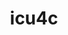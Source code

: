 ---
title: "icu4c"
layout: cache
categories: [package, develop]
meta: {"compilers": ["cce@18.0.0", "gcc@11.1.0", "gcc@11.4.0", "gcc@12.4.0", "gcc@13.2.0", "gcc@7.5.0", "intel-oneapi-compilers@2024.1.0", "intel-oneapi-compilers@2025.1.0"], "num_specs": 119, "num_specs_by_stack": {"aws-pcluster-neoverse_v1": 8, "aws-pcluster-x86_64_v4": 16, "build_systems": 6, "data-vis-sdk": 6, "e4s": 29, "e4s-cray-rhel": 7, "e4s-neoverse-v2": 18, "e4s-oneapi": 16, "e4s-rocm-external": 6, "hep": 7, "ml-linux-x86_64-rocm": 7, "root": 119}, "oss": ["amzn2", "rhel8", "ubuntu18.04", "ubuntu20.04", "ubuntu22.04", "ubuntu24.04"], "platforms": ["linux"], "stacks": ["aws-pcluster-neoverse_v1", "aws-pcluster-x86_64_v4", "build_systems", "data-vis-sdk", "e4s", "e4s-cray-rhel", "e4s-neoverse-v2", "e4s-oneapi", "e4s-rocm-external", "hep", "ml-linux-x86_64-rocm", "root"], "targets": ["neoverse_v1", "neoverse_v2", "x86_64_v3", "x86_64_v4"], "versions": ["74.2", "76.1"]}
spec_details: [{"compiler": "gcc@11.4.0", "hash": "2bobo64vfrzexxvjw766lopz6vydjcyu", "os": "ubuntu22.04", "platform": "linux", "size": "-", "stacks": ["e4s", "root"], "target": "x86_64_v3", "variants": ["build_system=autotools", "cxxstd=11"], "versions": ["74.2"]}, {"compiler": "gcc@11.4.0", "hash": "2hgyj2vrp4ui3t4hjczzpugzzjjbgeta", "os": "ubuntu22.04", "platform": "linux", "size": "-", "stacks": ["e4s", "root"], "target": "x86_64_v3", "variants": ["build_system=autotools", "cxxstd=17"], "versions": ["76.1"]}, {"compiler": "gcc@12.4.0", "hash": "2nq2pakg6hjlaaysc4jeurm46aimni4n", "os": "amzn2", "platform": "linux", "size": "-", "stacks": ["aws-pcluster-neoverse_v1", "root"], "target": "neoverse_v1", "variants": ["build_system=autotools", "cxxstd=11"], "versions": ["74.2"]}, {"compiler": "gcc@11.4.0", "hash": "2ucaluznwv6yv32ab5x4aajmbsqpui4q", "os": "ubuntu22.04", "platform": "linux", "size": "-", "stacks": ["e4s-neoverse-v2", "root"], "target": "neoverse_v2", "variants": ["build_system=autotools", "cxxstd=17"], "versions": ["76.1"]}, {"compiler": "intel-oneapi-compilers@2024.1.0", "hash": "2z63b2saqgldouignyq6d7t3fri64feo", "os": "amzn2", "platform": "linux", "size": "-", "stacks": ["aws-pcluster-x86_64_v4", "root"], "target": "x86_64_v4", "variants": ["build_system=autotools", "cxxstd=11"], "versions": ["74.2"]}, {"compiler": "intel-oneapi-compilers@2024.1.0", "hash": "3lyqke7uyqw3yap5ldx4yuxlhmwdi3rb", "os": "amzn2", "platform": "linux", "size": "-", "stacks": ["aws-pcluster-x86_64_v4", "root"], "target": "x86_64_v3", "variants": ["build_system=autotools", "cxxstd=11"], "versions": ["74.2"]}, {"compiler": "gcc@11.4.0", "hash": "3qndu4abpfuy5bremq6zcdydzfrxpgtx", "os": "ubuntu22.04", "platform": "linux", "size": "-", "stacks": ["e4s", "root"], "target": "x86_64_v3", "variants": ["build_system=autotools", "cxxstd=11"], "versions": ["74.2"]}, {"compiler": "intel-oneapi-compilers@2024.1.0", "hash": "3rwf367axvle26ybvfvatv3lnoqvu7i2", "os": "amzn2", "platform": "linux", "size": "-", "stacks": ["aws-pcluster-x86_64_v4", "root"], "target": "x86_64_v3", "variants": ["build_system=autotools", "cxxstd=11"], "versions": ["74.2"]}, {"compiler": "gcc@11.4.0", "hash": "4hpfwmmvrslwwtcboimaqlms6jsljizi", "os": "ubuntu22.04", "platform": "linux", "size": "-", "stacks": ["e4s", "root"], "target": "x86_64_v3", "variants": ["build_system=autotools", "cxxstd=17"], "versions": ["76.1"]}, {"compiler": "intel-oneapi-compilers@2025.1.0", "hash": "4mg4krva3akjqupxjy3lwtgxyt2fx4zu", "os": "ubuntu22.04", "platform": "linux", "size": "-", "stacks": ["e4s-oneapi", "root"], "target": "x86_64_v3", "variants": ["build_system=autotools", "cxxstd=11"], "versions": ["74.2"]}, {"compiler": "gcc@11.4.0", "hash": "5aafiysjqbwy2mjx4ojd57737olf2s4z", "os": "ubuntu22.04", "platform": "linux", "size": "-", "stacks": ["e4s-neoverse-v2", "root"], "target": "neoverse_v2", "variants": ["build_system=autotools", "cxxstd=11"], "versions": ["74.2"]}, {"compiler": "gcc@11.4.0", "hash": "5gblpgzd7gft6fnydmsdtqawoxqocddu", "os": "ubuntu22.04", "platform": "linux", "size": "-", "stacks": ["e4s", "root"], "target": "x86_64_v3", "variants": ["build_system=autotools", "cxxstd=17"], "versions": ["76.1"]}, {"compiler": "gcc@11.4.0", "hash": "5icusas3tmiup562gc6dkjs45jwz4e4e", "os": "ubuntu22.04", "platform": "linux", "size": "-", "stacks": ["hep", "root"], "target": "x86_64_v3", "variants": ["build_system=autotools", "cxxstd=11"], "versions": ["74.2"]}, {"compiler": "gcc@7.5.0", "hash": "5y373qlaly2pi4axw4vwak52uljp566s", "os": "ubuntu18.04", "platform": "linux", "size": "-", "stacks": ["build_systems", "root"], "target": "x86_64_v3", "variants": ["build_system=autotools", "cxxstd=11"], "versions": ["74.2"]}, {"compiler": "gcc@13.2.0", "hash": "6k3pyclfyxnhfv2h4ceunbclzwscj73w", "os": "ubuntu24.04", "platform": "linux", "size": "-", "stacks": ["ml-linux-x86_64-rocm", "root"], "target": "x86_64_v3", "variants": ["build_system=autotools", "cxxstd=11"], "versions": ["74.2"]}, {"compiler": "intel-oneapi-compilers@2024.1.0", "hash": "6rhlfe2tytx3jfyqfmlxqeqj4ercuyxw", "os": "amzn2", "platform": "linux", "size": "-", "stacks": ["aws-pcluster-x86_64_v4", "root"], "target": "x86_64_v3", "variants": ["build_system=autotools", "cxxstd=11"], "versions": ["74.2"]}, {"compiler": "gcc@11.4.0", "hash": "7nayina75ebigm5fymwghddwqb3l7rbv", "os": "ubuntu22.04", "platform": "linux", "size": "-", "stacks": ["e4s", "root"], "target": "x86_64_v3", "variants": ["build_system=autotools", "cxxstd=17"], "versions": ["76.1"]}, {"compiler": "gcc@11.4.0", "hash": "7zq3klg7a4cm7ggwpnmvhfiz3de4gfpy", "os": "ubuntu22.04", "platform": "linux", "size": "-", "stacks": ["e4s", "root"], "target": "x86_64_v3", "variants": ["build_system=autotools", "cxxstd=11"], "versions": ["74.2"]}, {"compiler": "cce@18.0.0", "hash": "aansmcmfcay3zq4gcpozvv3gat7m3tze", "os": "rhel8", "platform": "linux", "size": "-", "stacks": ["e4s-cray-rhel", "root"], "target": "x86_64_v3", "variants": ["build_system=autotools", "cxxstd=11"], "versions": ["74.2"]}, {"compiler": "intel-oneapi-compilers@2025.1.0", "hash": "apvnxkddyfyx3hpqapoa3owzkjy5q5lp", "os": "ubuntu22.04", "platform": "linux", "size": "-", "stacks": ["e4s-oneapi", "root"], "target": "x86_64_v3", "variants": ["build_system=autotools", "cxxstd=11"], "versions": ["74.2"]}, {"compiler": "intel-oneapi-compilers@2024.1.0", "hash": "atmw4jkpoagry4khvu3vgwpufnejb4om", "os": "amzn2", "platform": "linux", "size": "-", "stacks": ["aws-pcluster-x86_64_v4", "root"], "target": "x86_64_v4", "variants": ["build_system=autotools", "cxxstd=11"], "versions": ["74.2"]}, {"compiler": "gcc@11.4.0", "hash": "b7rcyhh4g74wynxs6db5kfzckzxggtfn", "os": "ubuntu22.04", "platform": "linux", "size": "-", "stacks": ["e4s", "root"], "target": "x86_64_v3", "variants": ["build_system=autotools", "cxxstd=17"], "versions": ["76.1"]}, {"compiler": "gcc@11.4.0", "hash": "bhzxg4vwvjaj4wvgy74lfm6emd2bqker", "os": "ubuntu22.04", "platform": "linux", "size": "-", "stacks": ["hep", "root"], "target": "x86_64_v3", "variants": ["build_system=autotools", "cxxstd=11"], "versions": ["74.2"]}, {"compiler": "gcc@11.4.0", "hash": "bqognz5s5a7z3yci62g7mthu322pzfg3", "os": "ubuntu22.04", "platform": "linux", "size": "-", "stacks": ["e4s-neoverse-v2", "root"], "target": "neoverse_v2", "variants": ["build_system=autotools", "cxxstd=17"], "versions": ["76.1"]}, {"compiler": "gcc@11.4.0", "hash": "byigpjal5x52l4qbkd5ffcnjhnuea4ix", "os": "ubuntu22.04", "platform": "linux", "size": "-", "stacks": ["e4s", "root"], "target": "x86_64_v3", "variants": ["build_system=autotools", "cxxstd=17"], "versions": ["76.1"]}, {"compiler": "gcc@11.4.0", "hash": "cbpull4vho3djpqmkpa64qovesmm7fft", "os": "ubuntu22.04", "platform": "linux", "size": "-", "stacks": ["e4s-neoverse-v2", "root"], "target": "neoverse_v2", "variants": ["build_system=autotools", "cxxstd=11"], "versions": ["74.2"]}, {"compiler": "gcc@13.2.0", "hash": "clo3mtcne3whf6ph6mkp2njmdlx5cukq", "os": "ubuntu24.04", "platform": "linux", "size": "-", "stacks": ["ml-linux-x86_64-rocm", "root"], "target": "x86_64_v3", "variants": ["build_system=autotools", "cxxstd=11"], "versions": ["74.2"]}, {"compiler": "gcc@12.4.0", "hash": "cn4tinkfqelrcrrwjoha2rl5ax5hmikk", "os": "amzn2", "platform": "linux", "size": "-", "stacks": ["aws-pcluster-neoverse_v1", "root"], "target": "neoverse_v1", "variants": ["build_system=autotools", "cxxstd=11"], "versions": ["74.2"]}, {"compiler": "gcc@11.4.0", "hash": "cnvezeodxggwrmbkfoknzhnpn7ek3ua7", "os": "ubuntu22.04", "platform": "linux", "size": "-", "stacks": ["e4s", "root"], "target": "x86_64_v3", "variants": ["build_system=autotools", "cxxstd=11"], "versions": ["74.2"]}, {"compiler": "gcc@11.4.0", "hash": "coysxu36qow2dx6ckcuoih5b5sognhtf", "os": "ubuntu22.04", "platform": "linux", "size": "-", "stacks": ["e4s", "root"], "target": "x86_64_v3", "variants": ["build_system=autotools", "cxxstd=17"], "versions": ["76.1"]}, {"compiler": "intel-oneapi-compilers@2025.1.0", "hash": "cvcul43obzrzn7fz434yfbk5dg43tytx", "os": "ubuntu22.04", "platform": "linux", "size": "-", "stacks": ["e4s-oneapi", "root"], "target": "x86_64_v3", "variants": ["build_system=autotools", "cxxstd=17"], "versions": ["76.1"]}, {"compiler": "gcc@11.4.0", "hash": "d4n76gjrlst6akzkmh4q4ijxawud7htf", "os": "ubuntu22.04", "platform": "linux", "size": "-", "stacks": ["e4s", "root"], "target": "x86_64_v3", "variants": ["build_system=autotools", "cxxstd=17"], "versions": ["76.1"]}, {"compiler": "gcc@7.5.0", "hash": "dlgjtzemgbn7puaxrmttt4owb3c3xupa", "os": "ubuntu18.04", "platform": "linux", "size": "-", "stacks": ["build_systems", "root"], "target": "x86_64_v3", "variants": ["build_system=autotools", "cxxstd=11"], "versions": ["74.2"]}, {"compiler": "gcc@12.4.0", "hash": "dop4sj5etm6qacrc723gg2qemm7o27ey", "os": "amzn2", "platform": "linux", "size": "-", "stacks": ["aws-pcluster-neoverse_v1", "root"], "target": "neoverse_v1", "variants": ["build_system=autotools", "cxxstd=11"], "versions": ["74.2"]}, {"compiler": "gcc@12.4.0", "hash": "duztgxu7vgossmdrgplezqh4lnevmark", "os": "amzn2", "platform": "linux", "size": "-", "stacks": ["aws-pcluster-neoverse_v1", "root"], "target": "neoverse_v1", "variants": ["build_system=autotools", "cxxstd=11"], "versions": ["74.2"]}, {"compiler": "intel-oneapi-compilers@2024.1.0", "hash": "dxxbxvgzmeknhwpcs3balf3atpambggi", "os": "amzn2", "platform": "linux", "size": "-", "stacks": ["aws-pcluster-x86_64_v4", "root"], "target": "x86_64_v3", "variants": ["build_system=autotools", "cxxstd=11"], "versions": ["74.2"]}, {"compiler": "gcc@11.4.0", "hash": "efmg6g7nf27awxr7lgnnudsjnv7pljpz", "os": "ubuntu22.04", "platform": "linux", "size": "-", "stacks": ["e4s", "e4s-rocm-external", "root"], "target": "x86_64_v3", "variants": ["build_system=autotools", "cxxstd=17"], "versions": ["76.1"]}, {"compiler": "gcc@12.4.0", "hash": "entnpkroaevusybue24woi5tndpa2uk6", "os": "amzn2", "platform": "linux", "size": "-", "stacks": ["aws-pcluster-neoverse_v1", "root"], "target": "neoverse_v1", "variants": ["build_system=autotools", "cxxstd=11"], "versions": ["74.2"]}, {"compiler": "gcc@11.4.0", "hash": "eomctgmv6lguagbd7t5to7coxumls6de", "os": "ubuntu22.04", "platform": "linux", "size": "-", "stacks": ["e4s-neoverse-v2", "root"], "target": "neoverse_v2", "variants": ["build_system=autotools", "cxxstd=17"], "versions": ["76.1"]}, {"compiler": "intel-oneapi-compilers@2024.1.0", "hash": "erwkrhxyyecn7l6vxj734tuzh5bllkbj", "os": "amzn2", "platform": "linux", "size": "-", "stacks": ["aws-pcluster-x86_64_v4", "root"], "target": "x86_64_v4", "variants": ["build_system=autotools", "cxxstd=11"], "versions": ["74.2"]}, {"compiler": "intel-oneapi-compilers@2025.1.0", "hash": "eu5qys4q7cwg6teku275jdhr5wwyzyc6", "os": "ubuntu22.04", "platform": "linux", "size": "-", "stacks": ["e4s-oneapi", "root"], "target": "x86_64_v3", "variants": ["build_system=autotools", "cxxstd=11"], "versions": ["74.2"]}, {"compiler": "gcc@11.4.0", "hash": "f75wklov5w2e27kdejgbmvlwqno754us", "os": "ubuntu22.04", "platform": "linux", "size": "-", "stacks": ["e4s-neoverse-v2", "root"], "target": "neoverse_v2", "variants": ["build_system=autotools", "cxxstd=11"], "versions": ["74.2"]}, {"compiler": "gcc@11.4.0", "hash": "fkop6tz5csf5u5qyp7depx4k4jiol27r", "os": "ubuntu22.04", "platform": "linux", "size": "-", "stacks": ["e4s-neoverse-v2", "root"], "target": "neoverse_v2", "variants": ["build_system=autotools", "cxxstd=17"], "versions": ["76.1"]}, {"compiler": "intel-oneapi-compilers@2025.1.0", "hash": "g2ay7wh62nx423bigbm7mcko4e3kapt6", "os": "ubuntu22.04", "platform": "linux", "size": "-", "stacks": ["e4s-oneapi", "root"], "target": "x86_64_v3", "variants": ["build_system=autotools", "cxxstd=11"], "versions": ["74.2"]}, {"compiler": "gcc@11.1.0", "hash": "g6qgekwnkx2gjyezexijccnkfhyv3dip", "os": "ubuntu20.04", "platform": "linux", "size": "-", "stacks": ["data-vis-sdk", "root"], "target": "x86_64_v3", "variants": ["build_system=autotools", "cxxstd=11"], "versions": ["74.2"]}, {"compiler": "intel-oneapi-compilers@2024.1.0", "hash": "gcqm2vwi3njokqwvfpv4w6knkhe6nlo5", "os": "amzn2", "platform": "linux", "size": "-", "stacks": ["aws-pcluster-x86_64_v4", "root"], "target": "x86_64_v4", "variants": ["build_system=autotools", "cxxstd=11"], "versions": ["74.2"]}, {"compiler": "gcc@11.4.0", "hash": "gjgkq6vga25kopgm6gpv7w7diax3bdmf", "os": "ubuntu22.04", "platform": "linux", "size": "-", "stacks": ["hep", "root"], "target": "x86_64_v3", "variants": ["build_system=autotools", "cxxstd=11"], "versions": ["74.2"]}, {"compiler": "intel-oneapi-compilers@2025.1.0", "hash": "gpdibkc2ecovblzpffacv6eqnfucnu4e", "os": "ubuntu22.04", "platform": "linux", "size": "-", "stacks": ["e4s-oneapi", "root"], "target": "x86_64_v3", "variants": ["build_system=autotools", "cxxstd=11"], "versions": ["74.2"]}, {"compiler": "cce@18.0.0", "hash": "gtuvpy52ctlcvgdfsuistjit3e3ldzre", "os": "rhel8", "platform": "linux", "size": "-", "stacks": ["e4s-cray-rhel", "root"], "target": "x86_64_v3", "variants": ["build_system=autotools", "cxxstd=11"], "versions": ["74.2"]}, {"compiler": "gcc@13.2.0", "hash": "h5wqg5gxrheu7gemaal7u26l3gdlopke", "os": "ubuntu24.04", "platform": "linux", "size": "-", "stacks": ["ml-linux-x86_64-rocm", "root"], "target": "x86_64_v3", "variants": ["build_system=autotools", "cxxstd=11"], "versions": ["74.2"]}, {"compiler": "intel-oneapi-compilers@2025.1.0", "hash": "hhdmgbu2layfdxzbqjswypgxyfy4tgov", "os": "ubuntu22.04", "platform": "linux", "size": "-", "stacks": ["e4s-oneapi", "root"], "target": "x86_64_v3", "variants": ["build_system=autotools", "cxxstd=11"], "versions": ["74.2"]}, {"compiler": "intel-oneapi-compilers@2024.1.0", "hash": "hn233tx2d6w2rc4hyvtnkq6g4tszjvon", "os": "amzn2", "platform": "linux", "size": "-", "stacks": ["aws-pcluster-x86_64_v4", "root"], "target": "x86_64_v3", "variants": ["build_system=autotools", "cxxstd=11"], "versions": ["74.2"]}, {"compiler": "intel-oneapi-compilers@2025.1.0", "hash": "hxqlfhpfu6cow6msq2q3r26rwxlq4xdu", "os": "ubuntu22.04", "platform": "linux", "size": "-", "stacks": ["e4s-oneapi", "root"], "target": "x86_64_v3", "variants": ["build_system=autotools", "cxxstd=17"], "versions": ["76.1"]}, {"compiler": "intel-oneapi-compilers@2025.1.0", "hash": "hyugl5a6ntbbdamzwdnjmma2kk6vkp47", "os": "ubuntu22.04", "platform": "linux", "size": "-", "stacks": ["e4s-oneapi", "root"], "target": "x86_64_v3", "variants": ["build_system=autotools", "cxxstd=11"], "versions": ["74.2"]}, {"compiler": "gcc@7.5.0", "hash": "i4kq77a66vvtycyaphqqs4tevj7qepgv", "os": "ubuntu18.04", "platform": "linux", "size": "-", "stacks": ["build_systems", "root"], "target": "x86_64_v3", "variants": ["build_system=autotools", "cxxstd=11"], "versions": ["74.2"]}, {"compiler": "gcc@11.4.0", "hash": "iosuoxkspqsaq3pdzfia7atwlwpvmz4j", "os": "ubuntu22.04", "platform": "linux", "size": "-", "stacks": ["hep", "root"], "target": "x86_64_v3", "variants": ["build_system=autotools", "cxxstd=11"], "versions": ["74.2"]}, {"compiler": "gcc@11.4.0", "hash": "ivbhfeyz4jlem4t2rkf2hnxowk2fwb7e", "os": "ubuntu22.04", "platform": "linux", "size": "-", "stacks": ["e4s", "e4s-rocm-external", "root"], "target": "x86_64_v3", "variants": ["build_system=autotools", "cxxstd=17"], "versions": ["76.1"]}, {"compiler": "intel-oneapi-compilers@2024.1.0", "hash": "ixnkgagunwduj4ygcbanh2gyustuw75g", "os": "amzn2", "platform": "linux", "size": "-", "stacks": ["aws-pcluster-x86_64_v4", "root"], "target": "x86_64_v4", "variants": ["build_system=autotools", "cxxstd=11"], "versions": ["74.2"]}, {"compiler": "gcc@11.4.0", "hash": "j6unhjmugfj7z5sdzmau37ciqwdf46cy", "os": "ubuntu22.04", "platform": "linux", "size": "-", "stacks": ["e4s-neoverse-v2", "root"], "target": "neoverse_v2", "variants": ["build_system=autotools", "cxxstd=11"], "versions": ["74.2"]}, {"compiler": "intel-oneapi-compilers@2025.1.0", "hash": "je2rnczvbo2mmmteqeauri4nfr26mvbl", "os": "ubuntu22.04", "platform": "linux", "size": "-", "stacks": ["e4s-oneapi", "root"], "target": "x86_64_v3", "variants": ["build_system=autotools", "cxxstd=17"], "versions": ["76.1"]}, {"compiler": "gcc@11.4.0", "hash": "jfjqanhbgwvku5ql3ha3kr5ffmnfc7e3", "os": "ubuntu22.04", "platform": "linux", "size": "-", "stacks": ["e4s", "e4s-rocm-external", "root"], "target": "x86_64_v3", "variants": ["build_system=autotools", "cxxstd=17"], "versions": ["76.1"]}, {"compiler": "intel-oneapi-compilers@2025.1.0", "hash": "jrq4glrkaa3zorsjbnl73wxov3wjwrqi", "os": "ubuntu22.04", "platform": "linux", "size": "-", "stacks": ["e4s-oneapi", "root"], "target": "x86_64_v3", "variants": ["build_system=autotools", "cxxstd=17"], "versions": ["76.1"]}, {"compiler": "gcc@11.1.0", "hash": "kmjphga5lgej6tnxtpopaxgtwl7633y7", "os": "ubuntu20.04", "platform": "linux", "size": "-", "stacks": ["data-vis-sdk", "root"], "target": "x86_64_v3", "variants": ["build_system=autotools", "cxxstd=11"], "versions": ["74.2"]}, {"compiler": "intel-oneapi-compilers@2025.1.0", "hash": "kp6ojdhqczd2kkg7bnyuuvzmothalfkk", "os": "ubuntu22.04", "platform": "linux", "size": "-", "stacks": ["e4s-oneapi", "root"], "target": "x86_64_v3", "variants": ["build_system=autotools", "cxxstd=17"], "versions": ["76.1"]}, {"compiler": "gcc@11.1.0", "hash": "lvishvvmnbo5k7u5m2evgp4nwnonsvls", "os": "ubuntu20.04", "platform": "linux", "size": "-", "stacks": ["data-vis-sdk", "root"], "target": "x86_64_v3", "variants": ["build_system=autotools", "cxxstd=11"], "versions": ["74.2"]}, {"compiler": "gcc@12.4.0", "hash": "lyd5xetxkxuexwjwhsbkwy2hawakuxvp", "os": "amzn2", "platform": "linux", "size": "-", "stacks": ["aws-pcluster-neoverse_v1", "root"], "target": "neoverse_v1", "variants": ["build_system=autotools", "cxxstd=11"], "versions": ["74.2"]}, {"compiler": "intel-oneapi-compilers@2024.1.0", "hash": "m5e3lypcmkumxcgphuad3bjptxievd7c", "os": "amzn2", "platform": "linux", "size": "-", "stacks": ["aws-pcluster-x86_64_v4", "root"], "target": "x86_64_v4", "variants": ["build_system=autotools", "cxxstd=11"], "versions": ["74.2"]}, {"compiler": "intel-oneapi-compilers@2025.1.0", "hash": "mpw7kdgysepafw4ddo6lkv2gucdsvfxp", "os": "ubuntu22.04", "platform": "linux", "size": "-", "stacks": ["e4s-oneapi", "root"], "target": "x86_64_v3", "variants": ["build_system=autotools", "cxxstd=17"], "versions": ["76.1"]}, {"compiler": "gcc@11.4.0", "hash": "my2raef4vcpaajdfs2o5fsiyuwv4okx6", "os": "ubuntu22.04", "platform": "linux", "size": "-", "stacks": ["e4s", "e4s-rocm-external", "root"], "target": "x86_64_v3", "variants": ["build_system=autotools", "cxxstd=17"], "versions": ["76.1"]}, {"compiler": "gcc@11.4.0", "hash": "n35qq32fsfyt6tl2fvjf7wpcccpfrpaw", "os": "ubuntu22.04", "platform": "linux", "size": "-", "stacks": ["e4s-neoverse-v2", "root"], "target": "neoverse_v2", "variants": ["build_system=autotools", "cxxstd=11"], "versions": ["74.2"]}, {"compiler": "intel-oneapi-compilers@2024.1.0", "hash": "n4ohp6h6v25uw6ant57rdhbaeu6mlmli", "os": "amzn2", "platform": "linux", "size": "-", "stacks": ["aws-pcluster-x86_64_v4", "root"], "target": "x86_64_v3", "variants": ["build_system=autotools", "cxxstd=11"], "versions": ["74.2"]}, {"compiler": "gcc@11.4.0", "hash": "nkeage3ltqi2rmsingihru6i6n3koqea", "os": "ubuntu22.04", "platform": "linux", "size": "-", "stacks": ["e4s", "root"], "target": "x86_64_v3", "variants": ["build_system=autotools", "cxxstd=11"], "versions": ["74.2"]}, {"compiler": "gcc@13.2.0", "hash": "nxwiemxhc3fvgop2kkjznpqaisv4csaw", "os": "ubuntu24.04", "platform": "linux", "size": "-", "stacks": ["ml-linux-x86_64-rocm", "root"], "target": "x86_64_v3", "variants": ["build_system=autotools", "cxxstd=11"], "versions": ["74.2"]}, {"compiler": "gcc@12.4.0", "hash": "o2bqadh74y5o2oedldhojgljlvts7fis", "os": "amzn2", "platform": "linux", "size": "-", "stacks": ["aws-pcluster-neoverse_v1", "root"], "target": "neoverse_v1", "variants": ["build_system=autotools", "cxxstd=11"], "versions": ["74.2"]}, {"compiler": "gcc@13.2.0", "hash": "o2vqiqukx33yljlwxlkfzxwrovyjegpr", "os": "ubuntu24.04", "platform": "linux", "size": "-", "stacks": ["ml-linux-x86_64-rocm", "root"], "target": "x86_64_v3", "variants": ["build_system=autotools", "cxxstd=11"], "versions": ["74.2"]}, {"compiler": "gcc@11.4.0", "hash": "odthaoc3nftpriod2i7kdyeawv4mg5va", "os": "ubuntu22.04", "platform": "linux", "size": "-", "stacks": ["e4s-neoverse-v2", "root"], "target": "neoverse_v2", "variants": ["build_system=autotools", "cxxstd=11"], "versions": ["74.2"]}, {"compiler": "gcc@11.4.0", "hash": "ofycmu2r7vlsatyh6tkwmucuwpdaj6g5", "os": "ubuntu22.04", "platform": "linux", "size": "-", "stacks": ["e4s-neoverse-v2", "root"], "target": "neoverse_v2", "variants": ["build_system=autotools", "cxxstd=11"], "versions": ["74.2"]}, {"compiler": "cce@18.0.0", "hash": "onv6owp6qvxqopeitnyybi3w3b3roulc", "os": "rhel8", "platform": "linux", "size": "-", "stacks": ["e4s-cray-rhel", "root"], "target": "x86_64_v3", "variants": ["build_system=autotools", "cxxstd=11"], "versions": ["74.2"]}, {"compiler": "gcc@11.4.0", "hash": "opmy4khaawlezpk5sra7655enjakqt67", "os": "ubuntu22.04", "platform": "linux", "size": "-", "stacks": ["e4s", "hep", "root"], "target": "x86_64_v3", "variants": ["build_system=autotools", "cxxstd=11"], "versions": ["74.2"]}, {"compiler": "gcc@11.4.0", "hash": "oqxamz3zo5jxvoshnl2v72uddfkjj3ha", "os": "ubuntu22.04", "platform": "linux", "size": "-", "stacks": ["e4s", "root"], "target": "x86_64_v3", "variants": ["build_system=autotools", "cxxstd=17"], "versions": ["76.1"]}, {"compiler": "gcc@11.4.0", "hash": "oxkptqjpys7vhah2dhlby5vxojvqi76u", "os": "ubuntu22.04", "platform": "linux", "size": "-", "stacks": ["e4s-neoverse-v2", "root"], "target": "neoverse_v2", "variants": ["build_system=autotools", "cxxstd=17"], "versions": ["76.1"]}, {"compiler": "gcc@11.4.0", "hash": "p32wmoytqh7ute7e4vdtz6w56dqql4yz", "os": "ubuntu22.04", "platform": "linux", "size": "-", "stacks": ["e4s-neoverse-v2", "root"], "target": "neoverse_v2", "variants": ["build_system=autotools", "cxxstd=17"], "versions": ["76.1"]}, {"compiler": "intel-oneapi-compilers@2025.1.0", "hash": "ps7bensgvgkfxpqyoaxkpyaovu2fu4iz", "os": "ubuntu22.04", "platform": "linux", "size": "-", "stacks": ["e4s-oneapi", "root"], "target": "x86_64_v3", "variants": ["build_system=autotools", "cxxstd=11"], "versions": ["74.2"]}, {"compiler": "gcc@11.4.0", "hash": "pzct3ovfsue3kynn2gxegceatehcbypy", "os": "ubuntu22.04", "platform": "linux", "size": "-", "stacks": ["e4s", "root"], "target": "x86_64_v3", "variants": ["build_system=autotools", "cxxstd=11"], "versions": ["74.2"]}, {"compiler": "gcc@11.4.0", "hash": "qehaykzxrrb5w7edxuxskbihi5acjubk", "os": "ubuntu22.04", "platform": "linux", "size": "-", "stacks": ["e4s-neoverse-v2", "root"], "target": "neoverse_v2", "variants": ["build_system=autotools", "cxxstd=11"], "versions": ["74.2"]}, {"compiler": "cce@18.0.0", "hash": "qengy43ev6y55wkx3ym7jo422i5426rj", "os": "rhel8", "platform": "linux", "size": "-", "stacks": ["e4s-cray-rhel", "root"], "target": "x86_64_v3", "variants": ["build_system=autotools", "cxxstd=11"], "versions": ["74.2"]}, {"compiler": "gcc@12.4.0", "hash": "qmjgz7cevwtocidawmcbeq7czakqooys", "os": "amzn2", "platform": "linux", "size": "-", "stacks": ["aws-pcluster-neoverse_v1", "root"], "target": "neoverse_v1", "variants": ["build_system=autotools", "cxxstd=11"], "versions": ["74.2"]}, {"compiler": "gcc@11.4.0", "hash": "qt4hcxk2epwyivveyydksqkghuaqxsnk", "os": "ubuntu22.04", "platform": "linux", "size": "-", "stacks": ["e4s-neoverse-v2", "root"], "target": "neoverse_v2", "variants": ["build_system=autotools", "cxxstd=11"], "versions": ["74.2"]}, {"compiler": "gcc@11.4.0", "hash": "ra42ibnedbrxiwm3yeaqqhf5fkz5qyda", "os": "ubuntu22.04", "platform": "linux", "size": "-", "stacks": ["e4s-neoverse-v2", "root"], "target": "neoverse_v2", "variants": ["build_system=autotools", "cxxstd=11"], "versions": ["74.2"]}, {"compiler": "gcc@11.4.0", "hash": "rkbih4jnudqdo4rbuvll3jfi7tpzqdfk", "os": "ubuntu22.04", "platform": "linux", "size": "-", "stacks": ["e4s", "root"], "target": "x86_64_v3", "variants": ["build_system=autotools", "cxxstd=11"], "versions": ["74.2"]}, {"compiler": "gcc@7.5.0", "hash": "rx5sjmrl5hcldkneliqamurmggzt7nzg", "os": "ubuntu18.04", "platform": "linux", "size": "-", "stacks": ["build_systems", "root"], "target": "x86_64_v3", "variants": ["build_system=autotools", "cxxstd=11"], "versions": ["74.2"]}, {"compiler": "gcc@11.4.0", "hash": "s5cxxkhxtcbpsawmwyk3cgemsdocyebx", "os": "ubuntu22.04", "platform": "linux", "size": "-", "stacks": ["e4s", "root"], "target": "x86_64_v3", "variants": ["build_system=autotools", "cxxstd=11"], "versions": ["74.2"]}, {"compiler": "gcc@11.4.0", "hash": "s64jtlnozmur6lz47ffr7zyr6pbnkl7v", "os": "ubuntu22.04", "platform": "linux", "size": "-", "stacks": ["e4s", "root"], "target": "x86_64_v3", "variants": ["build_system=autotools", "cxxstd=11"], "versions": ["74.2"]}, {"compiler": "cce@18.0.0", "hash": "s7tdgxhysmxryymtqd43ojd2gdjjbssu", "os": "rhel8", "platform": "linux", "size": "-", "stacks": ["e4s-cray-rhel", "root"], "target": "x86_64_v3", "variants": ["build_system=autotools", "cxxstd=11"], "versions": ["74.2"]}, {"compiler": "gcc@11.1.0", "hash": "sek3tz2rq7oz4ntn7csgjfbra3hsspv4", "os": "ubuntu20.04", "platform": "linux", "size": "-", "stacks": ["data-vis-sdk", "root"], "target": "x86_64_v3", "variants": ["build_system=autotools", "cxxstd=11"], "versions": ["74.2"]}, {"compiler": "gcc@11.4.0", "hash": "sgosw7w5d5ssmnx3hfcqqxpvnx4tyaig", "os": "ubuntu22.04", "platform": "linux", "size": "-", "stacks": ["e4s", "e4s-rocm-external", "root"], "target": "x86_64_v3", "variants": ["build_system=autotools", "cxxstd=17"], "versions": ["76.1"]}, {"compiler": "gcc@13.2.0", "hash": "skz7xt7ndbqb44deyegccyplsndjzq3n", "os": "ubuntu24.04", "platform": "linux", "size": "-", "stacks": ["ml-linux-x86_64-rocm", "root"], "target": "x86_64_v3", "variants": ["build_system=autotools", "cxxstd=11"], "versions": ["74.2"]}, {"compiler": "intel-oneapi-compilers@2024.1.0", "hash": "sx6etr77jm4fb73zaexkmeuzibddelzn", "os": "amzn2", "platform": "linux", "size": "-", "stacks": ["aws-pcluster-x86_64_v4", "root"], "target": "x86_64_v3", "variants": ["build_system=autotools", "cxxstd=11"], "versions": ["74.2"]}, {"compiler": "gcc@11.1.0", "hash": "t5aprgjddb6m4vbfda7rrcldmbajvrrl", "os": "ubuntu20.04", "platform": "linux", "size": "-", "stacks": ["data-vis-sdk", "root"], "target": "x86_64_v3", "variants": ["build_system=autotools", "cxxstd=11"], "versions": ["74.2"]}, {"compiler": "intel-oneapi-compilers@2025.1.0", "hash": "t5p3suwtmbiqsr6ae6v434rpkqbjmadt", "os": "ubuntu22.04", "platform": "linux", "size": "-", "stacks": ["e4s-oneapi", "root"], "target": "x86_64_v3", "variants": ["build_system=autotools", "cxxstd=17"], "versions": ["76.1"]}, {"compiler": "gcc@7.5.0", "hash": "ue3jwumyuv26ofjsnh6ze6r2mfofnwpg", "os": "ubuntu18.04", "platform": "linux", "size": "-", "stacks": ["build_systems", "root"], "target": "x86_64_v3", "variants": ["build_system=autotools", "cxxstd=11"], "versions": ["74.2"]}, {"compiler": "gcc@11.4.0", "hash": "urbhhewpe6czf5u74rymccoz2gshhqke", "os": "ubuntu22.04", "platform": "linux", "size": "-", "stacks": ["hep", "root"], "target": "x86_64_v3", "variants": ["build_system=autotools", "cxxstd=11"], "versions": ["74.2"]}, {"compiler": "gcc@11.4.0", "hash": "vr4poughnnejyac2hvzl7mcokytzqj3v", "os": "ubuntu22.04", "platform": "linux", "size": "-", "stacks": ["hep", "root"], "target": "x86_64_v3", "variants": ["build_system=autotools", "cxxstd=11"], "versions": ["74.2"]}, {"compiler": "intel-oneapi-compilers@2024.1.0", "hash": "vusttqi6duka3x6q6x4qmwulp6n45eiq", "os": "amzn2", "platform": "linux", "size": "-", "stacks": ["aws-pcluster-x86_64_v4", "root"], "target": "x86_64_v4", "variants": ["build_system=autotools", "cxxstd=11"], "versions": ["74.2"]}, {"compiler": "gcc@11.4.0", "hash": "vxwaeodrnip7wtb3e2t476qn6bobv7zk", "os": "ubuntu22.04", "platform": "linux", "size": "-", "stacks": ["e4s", "root"], "target": "x86_64_v3", "variants": ["build_system=autotools", "cxxstd=17"], "versions": ["76.1"]}, {"compiler": "gcc@11.4.0", "hash": "x6lt6ghww5ur2jzalss73oawsnay35bw", "os": "ubuntu22.04", "platform": "linux", "size": "-", "stacks": ["e4s", "root"], "target": "x86_64_v3", "variants": ["build_system=autotools", "cxxstd=11"], "versions": ["74.2"]}, {"compiler": "cce@18.0.0", "hash": "xajqxp3gy3m4mnif3eomuuar4yehsu4m", "os": "rhel8", "platform": "linux", "size": "-", "stacks": ["e4s-cray-rhel", "root"], "target": "x86_64_v3", "variants": ["build_system=autotools", "cxxstd=11"], "versions": ["74.2"]}, {"compiler": "intel-oneapi-compilers@2024.1.0", "hash": "xhvhva57tvq3a5ltfsndhavt2q6n53fj", "os": "amzn2", "platform": "linux", "size": "-", "stacks": ["aws-pcluster-x86_64_v4", "root"], "target": "x86_64_v3", "variants": ["build_system=autotools", "cxxstd=11"], "versions": ["74.2"]}, {"compiler": "intel-oneapi-compilers@2025.1.0", "hash": "xi3sb4ffx6eyj3tbw67pgmwva36kbz7s", "os": "ubuntu22.04", "platform": "linux", "size": "-", "stacks": ["e4s-oneapi", "root"], "target": "x86_64_v3", "variants": ["build_system=autotools", "cxxstd=17"], "versions": ["76.1"]}, {"compiler": "gcc@11.4.0", "hash": "xoeawlnhwzlhseifeug2hzs5pwzeokag", "os": "ubuntu22.04", "platform": "linux", "size": "-", "stacks": ["e4s", "root"], "target": "x86_64_v3", "variants": ["build_system=autotools", "cxxstd=11"], "versions": ["74.2"]}, {"compiler": "intel-oneapi-compilers@2024.1.0", "hash": "yfrd5qtq2y7zuhl6gggq6ieblmqvjfiy", "os": "amzn2", "platform": "linux", "size": "-", "stacks": ["aws-pcluster-x86_64_v4", "root"], "target": "x86_64_v4", "variants": ["build_system=autotools", "cxxstd=11"], "versions": ["74.2"]}, {"compiler": "gcc@11.4.0", "hash": "yorvk76l4drbcsdhneemwiyiqa4ufqto", "os": "ubuntu22.04", "platform": "linux", "size": "-", "stacks": ["e4s-neoverse-v2", "root"], "target": "neoverse_v2", "variants": ["build_system=autotools", "cxxstd=11"], "versions": ["74.2"]}, {"compiler": "gcc@7.5.0", "hash": "yt3gx57kyulizelzqlsgzhp5zogawdt6", "os": "ubuntu18.04", "platform": "linux", "size": "-", "stacks": ["build_systems", "root"], "target": "x86_64_v3", "variants": ["build_system=autotools", "cxxstd=11"], "versions": ["74.2"]}, {"compiler": "gcc@11.4.0", "hash": "yt5otutu3dmbkqw2xcd3lv63ywwjbz2s", "os": "ubuntu22.04", "platform": "linux", "size": "-", "stacks": ["e4s", "root"], "target": "x86_64_v3", "variants": ["build_system=autotools", "cxxstd=17"], "versions": ["76.1"]}, {"compiler": "cce@18.0.0", "hash": "ytl7dp6ml6cdqtzt4vhc4s5z5cort2oz", "os": "rhel8", "platform": "linux", "size": "-", "stacks": ["e4s-cray-rhel", "root"], "target": "x86_64_v3", "variants": ["build_system=autotools", "cxxstd=11"], "versions": ["74.2"]}, {"compiler": "gcc@11.1.0", "hash": "zhxyl7rysyvboa4ftynltk4vnrunrjpw", "os": "ubuntu20.04", "platform": "linux", "size": "-", "stacks": ["data-vis-sdk", "root"], "target": "x86_64_v3", "variants": ["build_system=autotools", "cxxstd=11"], "versions": ["74.2"]}, {"compiler": "gcc@11.4.0", "hash": "zl65zjt6ysjtyd6lvg7c6ntowwvrvydm", "os": "ubuntu22.04", "platform": "linux", "size": "-", "stacks": ["e4s", "e4s-rocm-external", "root"], "target": "x86_64_v3", "variants": ["build_system=autotools", "cxxstd=17"], "versions": ["76.1"]}, {"compiler": "gcc@13.2.0", "hash": "zrg7m5dxbdxwywekolptnncxugkut3y4", "os": "ubuntu24.04", "platform": "linux", "size": "-", "stacks": ["ml-linux-x86_64-rocm", "root"], "target": "x86_64_v3", "variants": ["build_system=autotools", "cxxstd=11"], "versions": ["74.2"]}, {"compiler": "gcc@11.4.0", "hash": "zvp33fy5nrpokegzdlbbehvrbcpjkr4t", "os": "ubuntu22.04", "platform": "linux", "size": "-", "stacks": ["e4s-neoverse-v2", "root"], "target": "neoverse_v2", "variants": ["build_system=autotools", "cxxstd=11"], "versions": ["74.2"]}]
---